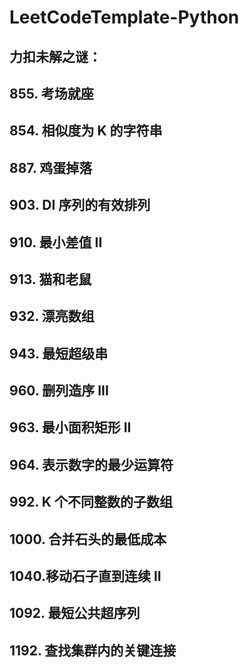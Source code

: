 # LeetCodeTemplate-Python

## 力扣未解之谜：
## 855. 考场就座
## 854. 相似度为 K 的字符串
## 887. 鸡蛋掉落
## 903. DI 序列的有效排列
## 910. 最小差值 II
## 913. 猫和老鼠
## 932. 漂亮数组
## 943. 最短超级串
## 960. 删列造序 III
## 963. 最小面积矩形 II
## 964. 表示数字的最少运算符
## 992. K 个不同整数的子数组
## 1000. 合并石头的最低成本
## 1040.移动石子直到连续 II
## 1092. 最短公共超序列
## 1192. 查找集群内的关键连接
